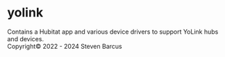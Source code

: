 # yolink
Contains a Hubitat app and various device drivers to support YoLink hubs and devices.</br>
Copyright© 2022 - 2024 Steven Barcus
